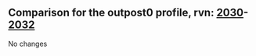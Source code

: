 ## Comparison for the outpost0 profile, rvn: [2030](https://github.com/PRO100KatYT/FortniteProfileRevisions/tree/main/profiles/outpost0/2030%20outpost0.json)-[2032](https://github.com/PRO100KatYT/FortniteProfileRevisions/tree/main/profiles/outpost0/2032%20outpost0.json)

No changes

